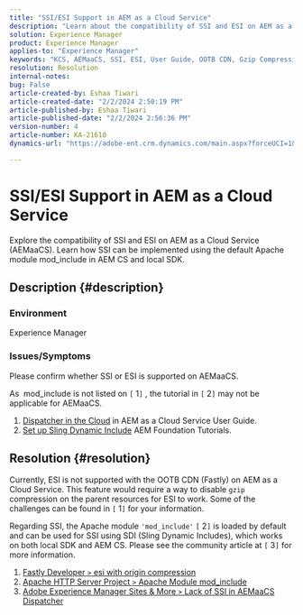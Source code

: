 ```yaml
---
title: "SSI/ESI Support in AEM as a Cloud Service"
description: "Learn about the compatibility of SSI and ESI on AEM as a Cloud Service ( AEMaaCS)."
solution: Experience Manager
product: Experience Manager
applies-to: "Experience Manager"
keywords: "KCS, AEMaaCS, SSI, ESI, User Guide, OOTB CDN, Gzip Compression, AEM foundation, SDI, SDK"
resolution: Resolution
internal-notes: 
bug: False
article-created-by: Eshaa Tiwari
article-created-date: "2/2/2024 2:50:19 PM"
article-published-by: Eshaa Tiwari
article-published-date: "2/2/2024 2:56:36 PM"
version-number: 4
article-number: KA-21610
dynamics-url: "https://adobe-ent.crm.dynamics.com/main.aspx?forceUCI=1&pagetype=entityrecord&etn=knowledgearticle&id=b9a17660-dac1-ee11-9079-6045bd006268"

---
```

# SSI/ESI Support in AEM as a Cloud Service


Explore the compatibility of SSI and ESI on AEM as a Cloud Service (AEMaaCS). Learn how SSI can be implemented using the default Apache module mod_include in AEM CS and local SDK.

## Description {#description}


### <b>Environment</b>

Experience Manager



### <b>Issues/Symptoms</b>

Please confirm whether SSI or ESI is supported on AEMaaCS.

As  mod_include is not listed on `[` 1`]` , the tutorial in `[` 2`]`  may not be applicable for AEMaaCS.

1. [Dispatcher in the Cloud](https://experienceleague.adobe.com/docs/experience-manager-cloud-service/content/implementing/content-delivery/disp-overview.html) in AEM as a Cloud Service User Guide.
2. [Set up Sling Dynamic Include](https://experienceleague.adobe.com/docs/experience-manager-learn/foundation/development/set-up-sling-dynamic-include.html) AEM Foundation Tutorials.





## Resolution {#resolution}


Currently, ESI is not supported with the OOTB CDN (Fastly) on AEM as a Cloud Service. This feature would require a way to disable `gzip` compression on the parent resources for ESI to work. Some of the challenges can be found in `[` 1`]`  for your information.

 Regarding SSI, the Apache module `'mod_include'` `[` 2`]`  is loaded by default and can be used for SSI using SDI (Sling Dynamic Includes), which works on both local SDK and AEM CS. Please see the community article at `[` 3`]`  for more information.

1. [Fastly Developer `>`  esi with origin compression](https://developer.fastly.com/reference/vcl/statements/esi/#esi-with-origin-compression)
2. [Apache HTTP Server Project `>`  Apache Module mod_include](https://httpd.apache.org/docs/2.4/mod/mod_include.html)
3. [Adobe Experience Manager Sites & More `>`  Lack of SSI in AEMaaCS Dispatcher](https://experienceleaguecommunities.adobe.com/t5/adobe-experience-manager/lack-of-ssi-in-aemaacs-dispatcher/td-p/392044)

